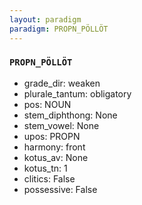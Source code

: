```yaml
---
layout: paradigm
paradigm: PROPN_PÖLLÖT
---
```

### ` PROPN_PÖLLÖT `


* grade_dir: weaken
* plurale_tantum: obligatory
* pos: NOUN
* stem_diphthong: None
* stem_vowel: None
* upos: PROPN
* harmony: front
* kotus_av: None
* kotus_tn: 1
* clitics: False
* possessive: False
